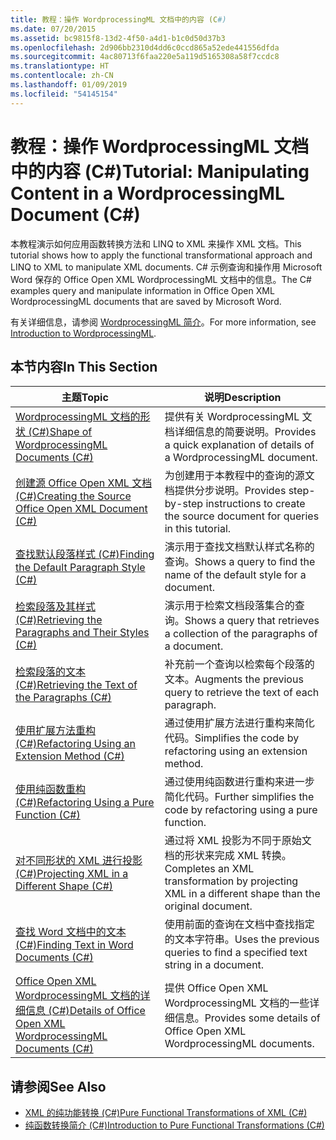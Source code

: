 ```yaml
---
title: 教程：操作 WordprocessingML 文档中的内容 (C#)
ms.date: 07/20/2015
ms.assetid: bc9815f8-13d2-4f50-a4d1-b1c0d50d37b3
ms.openlocfilehash: 2d906bb2310d4dd6c0ccd865a52ede441556dfda
ms.sourcegitcommit: 4ac80713f6faa220e5a119d5165308a58f7ccdc8
ms.translationtype: HT
ms.contentlocale: zh-CN
ms.lasthandoff: 01/09/2019
ms.locfileid: "54145154"
---
```

# <a name="tutorial-manipulating-content-in-a-wordprocessingml-document-c"></a><span data-ttu-id="462b9-102">教程：操作 WordprocessingML 文档中的内容 (C#)</span><span class="sxs-lookup"><span data-stu-id="462b9-102">Tutorial: Manipulating Content in a WordprocessingML Document (C#)</span></span>
<span data-ttu-id="462b9-103">本教程演示如何应用函数转换方法和 LINQ to XML 来操作 XML 文档。</span><span class="sxs-lookup"><span data-stu-id="462b9-103">This tutorial shows how to apply the functional transformational approach and LINQ to XML to manipulate XML documents.</span></span> <span data-ttu-id="462b9-104">C# 示例查询和操作用 Microsoft Word 保存的 Office Open XML WordprocessingML 文档中的信息。</span><span class="sxs-lookup"><span data-stu-id="462b9-104">The C# examples query and manipulate information in Office Open XML WordprocessingML documents that are saved by Microsoft Word.</span></span>  
  
 <span data-ttu-id="462b9-105">有关详细信息，请参阅 [WordprocessingML 简介](https://ericwhite.com/blog/introduction-to-wordprocessingml-series/)。</span><span class="sxs-lookup"><span data-stu-id="462b9-105">For more information, see [Introduction to WordprocessingML](https://ericwhite.com/blog/introduction-to-wordprocessingml-series/).</span></span>  
  
## <a name="in-this-section"></a><span data-ttu-id="462b9-106">本节内容</span><span class="sxs-lookup"><span data-stu-id="462b9-106">In This Section</span></span>  
  
|<span data-ttu-id="462b9-107">主题</span><span class="sxs-lookup"><span data-stu-id="462b9-107">Topic</span></span>|<span data-ttu-id="462b9-108">说明</span><span class="sxs-lookup"><span data-stu-id="462b9-108">Description</span></span>|  
|-----------|-----------------|  
|[<span data-ttu-id="462b9-109">WordprocessingML 文档的形状 (C#)</span><span class="sxs-lookup"><span data-stu-id="462b9-109">Shape of WordprocessingML Documents (C#)</span></span>](../../../../csharp/programming-guide/concepts/linq/shape-of-wordprocessingml-documents.md)|<span data-ttu-id="462b9-110">提供有关 WordprocessingML 文档详细信息的简要说明。</span><span class="sxs-lookup"><span data-stu-id="462b9-110">Provides a quick explanation of details of a WordprocessingML document.</span></span>|  
|[<span data-ttu-id="462b9-111">创建源 Office Open XML 文档 (C#)</span><span class="sxs-lookup"><span data-stu-id="462b9-111">Creating the Source Office Open XML Document (C#)</span></span>](../../../../csharp/programming-guide/concepts/linq/creating-the-source-office-open-xml-document.md)|<span data-ttu-id="462b9-112">为创建用于本教程中的查询的源文档提供分步说明。</span><span class="sxs-lookup"><span data-stu-id="462b9-112">Provides step-by-step instructions to create the source document for queries in this tutorial.</span></span>|  
|[<span data-ttu-id="462b9-113">查找默认段落样式 (C#)</span><span class="sxs-lookup"><span data-stu-id="462b9-113">Finding the Default Paragraph Style (C#)</span></span>](../../../../csharp/programming-guide/concepts/linq/finding-the-default-paragraph-style.md)|<span data-ttu-id="462b9-114">演示用于查找文档默认样式名称的查询。</span><span class="sxs-lookup"><span data-stu-id="462b9-114">Shows a query to find the name of the default style for a document.</span></span>|  
|[<span data-ttu-id="462b9-115">检索段落及其样式 (C#)</span><span class="sxs-lookup"><span data-stu-id="462b9-115">Retrieving the Paragraphs and Their Styles (C#)</span></span>](../../../../csharp/programming-guide/concepts/linq/retrieving-the-paragraphs-and-their-styles.md)|<span data-ttu-id="462b9-116">演示用于检索文档段落集合的查询。</span><span class="sxs-lookup"><span data-stu-id="462b9-116">Shows a query that retrieves a collection of the paragraphs of a document.</span></span>|  
|[<span data-ttu-id="462b9-117">检索段落的文本 (C#)</span><span class="sxs-lookup"><span data-stu-id="462b9-117">Retrieving the Text of the Paragraphs (C#)</span></span>](../../../../csharp/programming-guide/concepts/linq/retrieving-the-text-of-the-paragraphs.md)|<span data-ttu-id="462b9-118">补充前一个查询以检索每个段落的文本。</span><span class="sxs-lookup"><span data-stu-id="462b9-118">Augments the previous query to retrieve the text of each paragraph.</span></span>|  
|[<span data-ttu-id="462b9-119">使用扩展方法重构 (C#)</span><span class="sxs-lookup"><span data-stu-id="462b9-119">Refactoring Using an Extension Method (C#)</span></span>](../../../../csharp/programming-guide/concepts/linq/refactoring-using-an-extension-method.md)|<span data-ttu-id="462b9-120">通过使用扩展方法进行重构来简化代码。</span><span class="sxs-lookup"><span data-stu-id="462b9-120">Simplifies the code by refactoring using an extension method.</span></span>|  
|[<span data-ttu-id="462b9-121">使用纯函数重构 (C#)</span><span class="sxs-lookup"><span data-stu-id="462b9-121">Refactoring Using a Pure Function (C#)</span></span>](../../../../csharp/programming-guide/concepts/linq/refactoring-using-a-pure-function.md)|<span data-ttu-id="462b9-122">通过使用纯函数进行重构来进一步简化代码。</span><span class="sxs-lookup"><span data-stu-id="462b9-122">Further simplifies the code by refactoring using a pure function.</span></span>|  
|[<span data-ttu-id="462b9-123">对不同形状的 XML 进行投影 (C#)</span><span class="sxs-lookup"><span data-stu-id="462b9-123">Projecting XML in a Different Shape (C#)</span></span>](../../../../csharp/programming-guide/concepts/linq/projecting-xml-in-a-different-shape.md)|<span data-ttu-id="462b9-124">通过将 XML 投影为不同于原始文档的形状来完成 XML 转换。</span><span class="sxs-lookup"><span data-stu-id="462b9-124">Completes an XML transformation by projecting XML in a different shape than the original document.</span></span>|  
|[<span data-ttu-id="462b9-125">查找 Word 文档中的文本 (C#)</span><span class="sxs-lookup"><span data-stu-id="462b9-125">Finding Text in Word Documents (C#)</span></span>](../../../../csharp/programming-guide/concepts/linq/finding-text-in-word-documents.md)|<span data-ttu-id="462b9-126">使用前面的查询在文档中查找指定的文本字符串。</span><span class="sxs-lookup"><span data-stu-id="462b9-126">Uses the previous queries to find a specified text string in a document.</span></span>|  
|[<span data-ttu-id="462b9-127">Office Open XML WordprocessingML 文档的详细信息 (C#)</span><span class="sxs-lookup"><span data-stu-id="462b9-127">Details of Office Open XML WordprocessingML Documents (C#)</span></span>](../../../../csharp/programming-guide/concepts/linq/details-of-office-open-xml-wordprocessingml-documents.md)|<span data-ttu-id="462b9-128">提供 Office Open XML WordprocessingML 文档的一些详细信息。</span><span class="sxs-lookup"><span data-stu-id="462b9-128">Provides some details of Office Open XML WordprocessingML documents.</span></span>|  
  
## <a name="see-also"></a><span data-ttu-id="462b9-129">请参阅</span><span class="sxs-lookup"><span data-stu-id="462b9-129">See Also</span></span>

- [<span data-ttu-id="462b9-130">XML 的纯功能转换 (C#)</span><span class="sxs-lookup"><span data-stu-id="462b9-130">Pure Functional Transformations of XML (C#)</span></span>](../../../../csharp/programming-guide/concepts/linq/pure-functional-transformations-of-xml.md)  
- [<span data-ttu-id="462b9-131">纯函数转换简介 (C#)</span><span class="sxs-lookup"><span data-stu-id="462b9-131">Introduction to Pure Functional Transformations (C#)</span></span>](../../../../csharp/programming-guide/concepts/linq/introduction-to-pure-functional-transformations.md)
